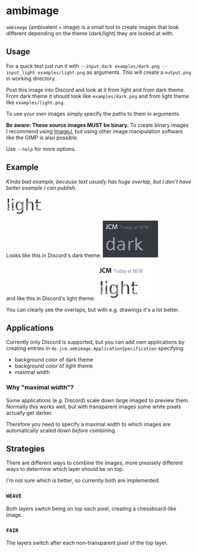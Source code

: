 # ambimage

``ambimage`` (ambivalent + image) is a small tool to create images that look different 
depending on the theme (dark/light) they are looked at with. 

## Usage

For a quick test just run it with ``--input_dark examples/dark.png --input_light examples/light.png`` as arguments. This will create a ``output.png`` in working directory.

Post this image into Discord and look at it from light and from dark theme.
From dark theme it should look like ``examples/dark.png`` and from light theme like ``examples/light.png``.

To use your own images simply specify the paths to them in arguments.

**Be aware: These source images MUST be binary.**
To create binary images I recommend using [ImageJ](https://imagej.nih.gov/ij/), but using other image manipulation software like the GIMP is also possible.

Use ``--help`` for more options.

## Example

*Kinda bad example, 
because text usually has huge overlap, 
but I don't have better example I can publish.*

![](examples/dark_light.png)

Looks like this in Discord's dark theme:
![](examples/screenshot_dark.png)

and like this in Discord's light theme:
![](examples/screenshot_light.png)

You can clearly see the overlaps,
but with e.g. drawings it's a lot better.

## Applications

Currently only Discord is supported, but you can add own applications by creating entries in ``de.jcm.ambimage.ApplicationSpecification`` specifying

- background color of dark theme
- background color of light theme
- maximal width

### Why "maximal width"?

Some applications (e.g. Discord) scale down large imaged to preview them. Normally this works well, but with transparent images some white pixels actually get darker.

Therefore you need to specify a maximal width to which images are automatically scaled down *before* combining.

## Strategies

There are different ways to combine the images, more presisely different ways to determine which layer should be on top.

I'm not sure which is better, so currently both are implemented.

### ``WEAVE``

Both layers switch being on top each pixel, creating a chessboard-like image.

### ``FAIR``

The layers switch after each non-transparent pixel of the top layer.
